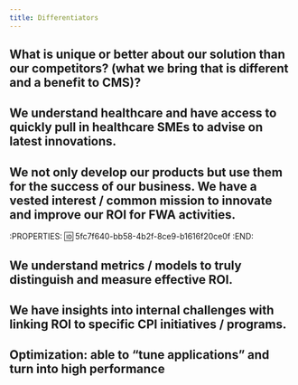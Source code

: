```yaml
---
title: Differentiators
---
```


## What is unique or better about our solution than our competitors? (what we bring that is different and a benefit to CMS)?
## We understand healthcare and have access to quickly pull in healthcare SMEs to advise on latest innovations.
## We not only develop our products but use them for the success of our business. We have a vested interest / common mission to innovate and improve our ROI for FWA activities.
:PROPERTIES:
:id: 5fc7f640-bb58-4b2f-8ce9-b1616f20ce0f
:END:
## We understand metrics / models to truly distinguish and measure effective ROI.
## We have insights into internal challenges with linking ROI to specific CPI initiatives / programs.
## Optimization: able to “tune applications” and turn into high performance
